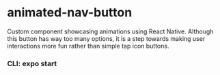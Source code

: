 # animated-nav-button

Custom component showcasing animations using React Native.
Although this button has way too many options, it is a step towards making user interactions more fun rather than simple tap icon buttons.
### CLI: expo start
